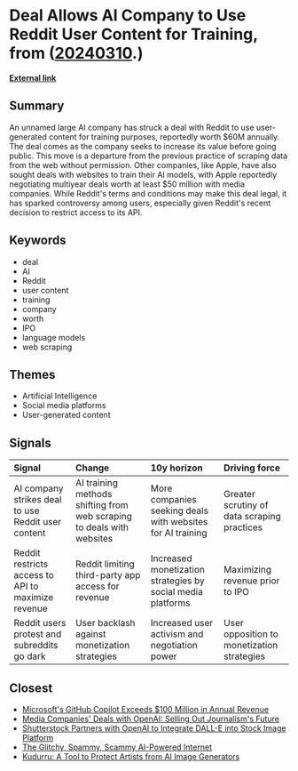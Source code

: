 # __Deal Allows AI Company to Use Reddit User Content for Training__, from ([20240310](https://kghosh.substack.com/p/20240310).)

__[External link](https://9to5mac.com/2024/02/19/reddit-user-content-being-sold/)__



## Summary

An unnamed large AI company has struck a deal with Reddit to use user-generated content for training purposes, reportedly worth $60M annually. The deal comes as the company seeks to increase its value before going public. This move is a departure from the previous practice of scraping data from the web without permission. Other companies, like Apple, have also sought deals with websites to train their AI models, with Apple reportedly negotiating multiyear deals worth at least $50 million with media companies. While Reddit's terms and conditions may make this deal legal, it has sparked controversy among users, especially given Reddit's recent decision to restrict access to its API.

## Keywords

* deal
* AI
* Reddit
* user content
* training
* company
* worth
* IPO
* language models
* web scraping

## Themes

* Artificial Intelligence
* Social media platforms
* User-generated content

## Signals

| Signal                                             | Change                                                                | 10y horizon                                                 | Driving force                               |
|:---------------------------------------------------|:----------------------------------------------------------------------|:------------------------------------------------------------|:--------------------------------------------|
| AI company strikes deal to use Reddit user content | AI training methods shifting from web scraping to deals with websites | More companies seeking deals with websites for AI training  | Greater scrutiny of data scraping practices |
| Reddit restricts access to API to maximize revenue | Reddit limiting third-party app access for revenue                    | Increased monetization strategies by social media platforms | Maximizing revenue prior to IPO             |
| Reddit users protest and subreddits go dark        | User backlash against monetization strategies                         | Increased user activism and negotiation power               | User opposition to monetization strategies  |

## Closest

* [Microsoft's GitHub Copilot Exceeds $100 Million in Annual Revenue](7e5c1ed5c33c7dbc323cd0264cc94099)
* [Media Companies' Deals with OpenAI: Selling Out Journalism's Future](8d5df588d3b5cdd4ed5409698923d765)
* [Shutterstock Partners with OpenAI to Integrate DALL-E into Stock Image Platform](99ffe526026a0494fc25d44aba64bd70)
* [The Glitchy, Spammy, Scammy AI-Powered Internet](b30a4282af9e53ca673438a8223d9525)
* [Kudurru: A Tool to Protect Artists from AI Image Generators](bc433d7cb21513ab55af7f1198e0fbb6)